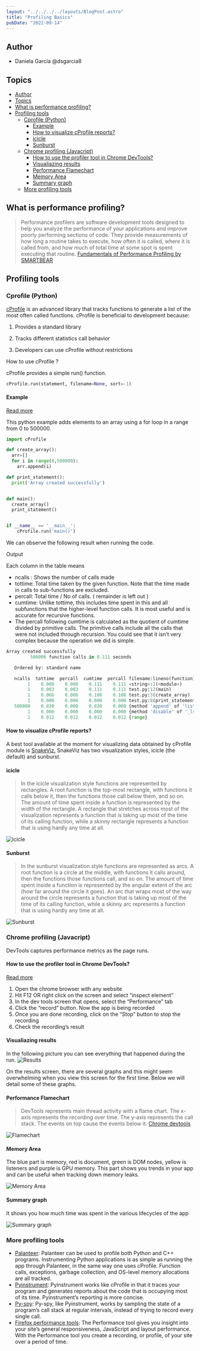 ```yaml
---
layout: "../../../../layouts/BlogPost.astro"
title: "Profiling Basics"
pubDate: "2022-09-14"
---
```


## Author

- Daniela García @dsgarcia8

## Topics

- [Author](#author)
- [Topics](#topics)
- [What is performance profiling?](#what-is-performance-profiling)
- [Profiling tools](#profiling-tools)
  - [Cprofile (Python)](#cprofile-python)
    - [Example](#example)
    - [How to visualize cProfile reports?](#how-to-visualize-cprofile-reports)
    - [icicle](#icicle)
    - [Sunburst](#sunburst)
  - [Chrome profiling (Javacript)](#chrome-profiling-javacript)
    - [How to use the profiler tool in Chrome DevTools?](#how-to-use-the-profiler-tool-in-chrome-devtools)
    - [Visualiazing results](#visualiazing-results)
    - [Performance Flamechart](#performance-flamechart)
    - [Memory Area](#memory-area)
    - [Summary graph](#summary-graph)
  - [More profiling tools](#more-profiling-tools)

## What is performance profiling?

> Performance profilers are software development tools designed to help you analyze the performance of your applications and improve poorly performing sections of code. They provide measurements of how long a routine takes to execute, how often it is called, where it is called from, and how much of total time at some spot is spent executing that routine. [Fundamentals of Performance Profiling by SMARTBEAR](https://smartbear.com/learn/code-profiling/fundamentals-of-performance-profiling/)

## Profiling tools

### Cprofile (Python)

[cProfile](https://docs.python.org/3/library/profile.html) is an advanced library that  tracks functions to generate a list of the most often called functions. cProfile is beneficial to development because:

1. Provides  a standard library

2. Tracks different statistics call behavior

3. Developers  can use cProfile without restrictions

How to use cProfile ?

cProfile provides a simple run() function.

```Python
cProfile.run(statement, filename=None, sort=-1)
```

#### Example

[Read more](https://www.machinelearningplus.com/python/cprofile-how-to-profile-your-python-code/)

This python example adds elements to an array using a for loop in a range from 0 to 500000.

```Python
import cProfile

def create_array():
  arr=[]
  for i in range(0,500000):
    arr.append(i)

def print_statement():
  print('Array created successfully')


def main():
  create_array()
  print_statement()


if __name__ == '__main__':
    cProfile.run('main()')
```

We can observe the following result when running the code.

Output

Each column in the table means

- ncalls : Shows the number of calls made
- tottime: Total time taken by the given function. Note that the time made in calls to sub-functions are excluded.
- percall: Total time / No of calls. ( remainder is left out )
- cumtime: Unlike tottime, this includes time spent in this and all subfunctions that the higher-level function calls. It is most useful and is accurate for recursive functions.
- The percall following cumtime is calculated as the quotient of cumtime divided by primitive calls. The primitive calls include all the calls that were not included through recursion.
You could see that it isn’t very complex because the operation we did is simple.

```Python
Array created successfully
         500006 function calls in 0.111 seconds

   Ordered by: standard name

   ncalls  tottime  percall  cumtime  percall filename:lineno(function)
        1    0.000    0.000    0.111    0.111 <string>:1(<module>)
        1    0.003    0.003    0.111    0.111 test.py:12(main)
        1    0.066    0.066    0.108    0.108 test.py:3(create_array)
        1    0.000    0.000    0.000    0.000 test.py:8(print_statement)
   500000    0.030    0.000    0.030    0.000 {method 'append' of 'list' objects}
        1    0.000    0.000    0.000    0.000 {method 'disable' of '_lsprof.Profiler' objects}
        1    0.012    0.012    0.012    0.012 {range}
```

#### How to visualize cProfile reports?

A best tool available at the moment for visualizing data obtained by cProfile module is [SnakeViz.](https://jiffyclub.github.io/snakeviz/)
SnakeViz has two visualization styles, icicle (the default) and sunburst.

#### icicle

> In the icicle visualization style functions are represented by rectangles. A root function is the top-most rectangle, with functions it calls below it, then the functions those call below them, and so on. The amount of time spent inside a function is represented by the width of the rectangle. A rectangle that stretches across most of the visualization represents a function that is taking up most of the time of its calling function, while a skinny rectangle represents a function that is using hardly any time at all.

![icicle](https://www.machinelearningplus.com/wp-content/uploads/2020/08/Screenshot-30-768x518.png)

#### Sunburst

> In the sunburst visualization style functions are represented as arcs. A root function is a circle at the middle, with functions it calls around, then the functions those functions call, and so on. The amount of time spent inside a function is represented by the angular extent of the arc (how far around the circle it goes). An arc that wraps most of the way around the circle represents a function that is taking up most of the time of its calling function, while a skinny arc represents a function that is using hardly any time at all.

![Sunburst](https://jiffyclub.github.io/snakeviz/img/sunburst.png)

### Chrome profiling (Javacript)

DevTools captures performance metrics as the page runs.

#### How to use the profiler tool in Chrome DevTools?

[Read more](https://yonatankra.com/how-to-profile-javascript-performance-in-the-browser/#Call_Tree)

1. Open the chrome browser with any website
2. Hit F12 OR right click on the screen and select “inspect element”
3. In the dev tools screen that opens, select the “Performance” tab
4. Click the “record” button. Now the app is being recorded
5. Once you are done recording, click on the “Stop” button to stop the recording
6. Check the recording’s result

#### Visualiazing results

In the following picture you can see everything that happened during the run.
![Results](https://lh4.googleusercontent.com/fPkQxS0NmYFl-hJo50S_ncbhVSsk4afmiGhansW8rkkEaj5Xy-8i-_Lu2D70bz_7tHe2GFUF_q_jPztx78Ok99SzmW4gghFRmf2TzpmtMSpix30u6cZGxXskAEJSAEHKHbOBAuXh)

On the results screen, there are several graphs and this might seem overwhelming when you view this screen for the first time. Below we will detail some of these graphs.

#### Performance Flamechart

> DevTools represents main thread activity with a flame chart. The x-axis represents the recording over time. The y-axis represents the call stack. The events on top cause the events below it. [Chrome devtools](https://developer.chrome.com/docs/devtools/evaluate-performance/reference/)

![Flamechart](https://lh5.googleusercontent.com/vlRDD1y0hj_yc9LZOKdGdJV0X9RQ9ZI-d7QfWNzd_TQdLW_53vUhgi40YxL0L76QtZsYMDv9_Nhuo8Qr2PxVi9EZa7xgWaMmnCQA-_abB-dWAxAnD34dh3k330IPfwnTLA_ngSsf)

#### Memory Area

The blue part is memory, red is document, green is DOM nodes, yellow is listeners and purple is GPU memory.  This part shows you trends in your app and can be useful when tracking down memory leaks.

![Memory Area](https://lh4.googleusercontent.com/Z618TX64s1uLka3UTYkYJTcfU2zou__cRETS6IJ8aOxOYjPC-3l9EUdw6_xX8l3TYM5eMnh9dUG_L9jaCR8s-mt9BWE1_LwbtTX9CmYUjTuiihnLaXZRo8KnvvETxkL2v64AaWuQ)

#### Summary graph

It shows you how much time was spent in the various lifecycles of the app

![Summary graph](https://lh4.googleusercontent.com/MINy5sNPcrhJnODCjPwp8okTYHZBw-zH4lcN1NhKxlvcdjwHMEpmTkyZRG3iPioa6XHOJhZ2WyUhI64we24dl7PPFmN8PTNLRfhlgXyeerhzlcflhXco5K225NtsOfPE0zBTDzjm)

### More profiling tools

- [Palanteer](https://github.com/dfeneyrou/palanteer): Palanteer can be used to profile both Python and C++ programs. Instrumenting Python applications is as simple as running the app through Palanteer, in the same way one uses cProfile. Function calls, exceptions, garbage collection, and OS-level memory allocations are all tracked.
- [Pyinstrument](https://github.com/joerick/pyinstrument): Pyinstrument works like cProfile in that it traces your program and generates reports about the code that is occupying most of its time. Pyinstrument’s reporting is more concise.
- [Py-spy](https://github.com/benfred/py-spy): Py-spy, like Pyinstrument, works by sampling the state of a program’s call stack at regular intervals, instead of trying to record every single call.
- [Firefox performance tools](https://firefox-source-docs.mozilla.org/devtools-user/performance/): The Performance tool gives you insight into your site’s general responsiveness, JavaScript and layout performance. With the Performance tool you create a recording, or profile, of your site over a period of time.
